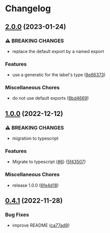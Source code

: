 # Changelog

## [2.0.0](https://github.com/mljs/confusion-matrix/compare/v1.0.0...v2.0.0) (2023-01-24)


### ⚠ BREAKING CHANGES

* replace the default export by a named export

### Features

* use a generatic for the label's type ([8e66373](https://github.com/mljs/confusion-matrix/commit/8e66373ed4d13598177d0cf595ece450b7ec066c))


### Miscellaneous Chores

* do not use default exports ([6bd4669](https://github.com/mljs/confusion-matrix/commit/6bd46693dd2297642526fa623aa7b23cf3addc13))

## [1.0.0](https://github.com/mljs/confusion-matrix/compare/v0.4.1...v1.0.0) (2022-12-12)


### ⚠ BREAKING CHANGES

* migration to typescript

### Features

* Migrate to typescript ([#6](https://github.com/mljs/confusion-matrix/issues/6)) ([5f43507](https://github.com/mljs/confusion-matrix/commit/5f43507a993b4a167bf6f8021ce8aa547530d112))


### Miscellaneous Chores

* release 1.0.0 ([6fe4d18](https://github.com/mljs/confusion-matrix/commit/6fe4d183ae92009ed25d753b4cfa7605234a38b7))

## [0.4.1](https://github.com/mljs/confusion-matrix/compare/v0.4.0...v0.4.1) (2022-11-28)


### Bug Fixes

* improve README ([ca77ad9](https://github.com/mljs/confusion-matrix/commit/ca77ad94c45bc59105b2d0e4ccde8c95d6bb7a15))
